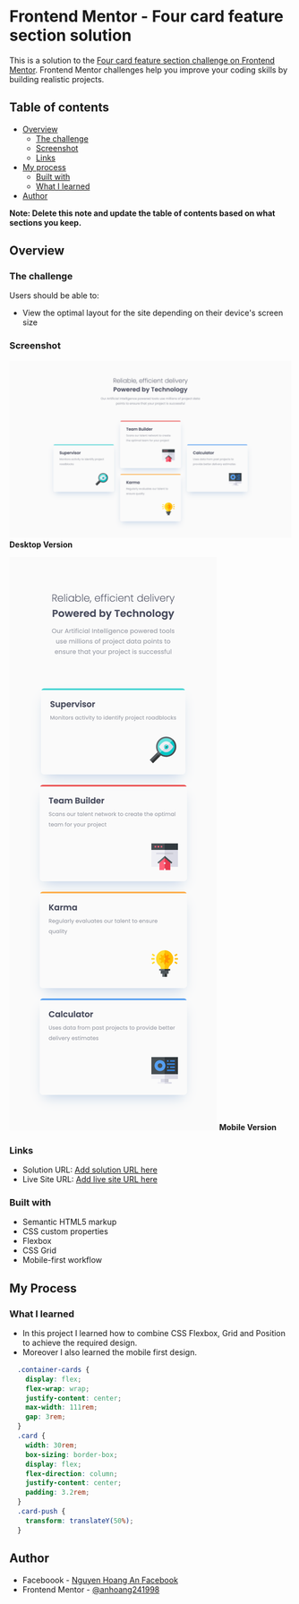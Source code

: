 # Frontend Mentor - Four card feature section solution

This is a solution to the [Four card feature section challenge on Frontend Mentor](https://www.frontendmentor.io/challenges/four-card-feature-section-weK1eFYK). Frontend Mentor challenges help you improve your coding skills by building realistic projects. 

## Table of contents

- [Overview](#overview)
  - [The challenge](#the-challenge)
  - [Screenshot](#screenshot)
  - [Links](#links)
- [My process](#my-process)
  - [Built with](#built-with)
  - [What I learned](#what-i-learned)
- [Author](#author)

**Note: Delete this note and update the table of contents based on what sections you keep.**

## Overview

### The challenge

Users should be able to:

- View the optimal layout for the site depending on their device's screen size

### Screenshot

![desktop](./desktop.png)
**Desktop Version**

![mobile](./mobile.png)
**Mobile Version**

### Links

- Solution URL: [Add solution URL here](https://your-solution-url.com)
- Live Site URL: [Add live site URL here](https://your-live-site-url.com)

### Built with

- Semantic HTML5 markup
- CSS custom properties
- Flexbox
- CSS Grid
- Mobile-first workflow

## My Process

### What I learned

- In this project I learned how to combine CSS Flexbox, Grid and Position to achieve the required design.
- Moreover I also learned the mobile first design.

```css
  .container-cards {
    display: flex;
    flex-wrap: wrap;
    justify-content: center;
    max-width: 111rem;
    gap: 3rem;
  }
  .card {
    width: 30rem;
    box-sizing: border-box;
    display: flex;
    flex-direction: column;
    justify-content: center;
    padding: 3.2rem;
  }
  .card-push {
    transform: translateY(50%);
  }
```

## Author

- Faceboook - [Nguyen Hoang An Facebook](https://www.facebook.com/an.nguyenhoang.10)
- Frontend Mentor - [@anhoang241998](https://www.frontendmentor.io/profile/anhoang241998)
